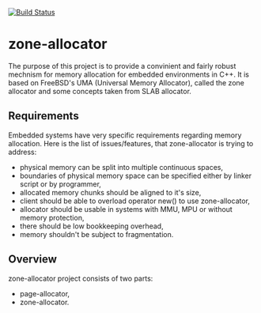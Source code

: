 [![Build Status](https://travis-ci.org/ksejdak/zone-allocator.svg?branch=master)](https://travis-ci.org/ksejdak/zone-allocator)

# zone-allocator

The purpose of this project is to provide a convinient and fairly robust mechnism for memory allocation for embedded environments in C++. It is based on FreeBSD's UMA (Universal Memory Allocator), called the zone allocator and some concepts taken from SLAB allocator.

## Requirements

Embedded systems have very specific requirements regarding memory allocation. Here is the list of issues/features, that zone-allocator is trying to address:

* physical memory can be split into multiple continuous spaces,
* boundaries of physical memory space can be specified either by linker script or by programmer,
* allocated memory chunks should be aligned to it's size,
* client should be able to overload operator new() to use zone-allocator,
* allocator should be usable in systems with MMU, MPU or without memory protection,
* there should be low bookkeeping overhead,
* memory shouldn't be subject to fragmentation.

## Overview

zone-allocator project consists of two parts:

* page-allocator,
* zone-allocator.
